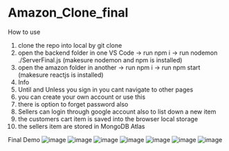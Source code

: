 # Amazon_Clone_final
How to use
1. clone the repo into local by git clone <address>
2. open the backend folder in one VS Code -> run npm i -> run nodemon ./ServerFinal.js (makesure nodemon and npm is installed)
3. open the amazon folder in another -> run npm i -> run npm start (makesure reactjs is installed)
4. Info
5. Until and Unless you sign in you cant navigate to other pages
6. you can create your own account or use this
7. there is option to forget password also
8. Sellers can login through google account also to list down a new item
9. the customers cart item is saved into the browser local storage
10. the sellers item are stored in MongoDB Atlas

 Final Demo
![image](https://github.com/NAVTEJYADAV2002/AMAZON_CLONE/assets/84469881/063cac63-bcf5-4acb-b653-109e4b4fa2af)
![image](https://github.com/NAVTEJYADAV2002/AMAZON_CLONE/assets/84469881/5e095465-bc51-4d8c-a764-ff34f16b5568)
![image](https://github.com/NAVTEJYADAV2002/AMAZON_CLONE/assets/84469881/de9bcba1-fd94-4a6d-a715-b939d8963662)
![image](https://github.com/NAVTEJYADAV2002/AMAZON_CLONE/assets/84469881/ebc5bc85-613b-4f20-95b0-46298037e51e)
![image](https://github.com/NAVTEJYADAV2002/AMAZON_CLONE/assets/84469881/02002e32-01dc-486d-be46-272ba2888ede)
![image](https://github.com/NAVTEJYADAV2002/AMAZON_CLONE/assets/84469881/4ce3dcb7-453e-415c-94f5-a492d732346e)
![image](https://github.com/NAVTEJYADAV2002/AMAZON_CLONE/assets/84469881/ae364dad-5ab4-4e2a-bbcc-b53ee42db64e)






